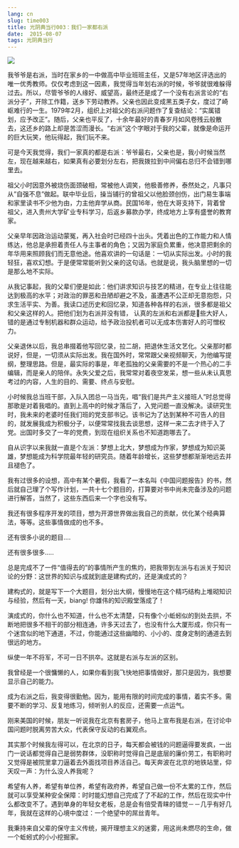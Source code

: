 ```yaml
---
lang: cn
slug: time003
title: 光阴典当行003：我们一家都右派
date:  2015-08-07
tags: 光阴典当行
---
```

<!-- more -->
![](/uploads/time003.jpg)

我爷爷是右派，当时在家乡的一中做高中毕业班班主任，又是57年地区评选出的唯一优秀教师。仅仅考虑到这一因素，我觉得当年划右派的时候，爷爷就很难躲得过去。所以，尽管爷爷的人缘好、威望高，最终还是成了一个没有右派言论的“右派分子”，开除工作籍，送乡下劳动教养。父亲也因此变成黑五类子女，度过了崎岖难行的一生。1979年2月，组织上对祖父的右派问题作了复查结论：“实属错划，应予改正”。随后，父亲也平反了，十余年最好的青春岁月如风卷残云般散去，这还乡的路上却是苦涩而漫长。“右派”这个字眼对于我的父辈，就像是命运开的巨大玩笑，他玩得起，我们玩不来。

可是今天我觉得，我们一家真的都是右派：爷爷最右，父亲也是，我小时候当然左，现在越来越右，如果真有必要划分左右，把我拨拉到中间偏右总归不会错到哪里去。

祖父小时因意外被烧伤面颈破相，常被他人调笑，他极善修养，泰然处之，凡事只从”自强不息”做起。联中毕业后，操当铺行的曾祖父以他脸颈创伤，出门易生事端和家里读书不少他为由，力主他弃学从商。民国16年，他在大哥支持下，背着曾祖父，进入贵州大学矿业专科学习，后返乡募款办学，终成地方上享有盛誉的教育家。

父亲早年因政治运动蒙冤，再入社会时已经四十出头。凭着出色的工作能力和人情练达，他总是承担着责任人与主事者的角色；又因为家庭负累重，他决意把剩余的年华用来照顾我们而无意他途。他喜欢讲的一句话是：一切从实际出发。小时的我轻狂，喜欢幻想。于是便常常能听到父亲的这句话。也就是说，我头脑里想的一切是那么地不实际。

从我记事起，我的父辈们便是如此：他们讲求知识与技艺的精进，在专业上往往能达到极高的水平；对政治的罪恶和丑陋却避之不及，虽遭遇不公正却无意抱怨，只求生活平实、为善。我读口述历史和回忆录，知道各种各样的右派，很多都是祖父和父亲这样的人。把他们划为右派并没有错， 认真的左派和右派都是些大好人，错的是通过专制机器和群众运动，给予政治投机者可以无成本伤害好人的可憎权力。

父亲退休以后，我总串掇着他写回忆录，拉二胡，把退休生活文艺化。父亲那时都说好，但是，一切须从实际出发。我在国外时，常常跟父亲视频聊天，为他编写提纲，整理思路。但是，最实际的事是，年老孤独的父亲需要的不是一个热心的二手编辑，而是亲人的陪伴。永失父爱之后，我常常对着夜空发呆，想一些从未认真思考过的内容，人生的目的、需要、终点与安慰。

小时候我总当班干部，入队入团总一马当先，唱“我们是共产主义接班人”时总觉得那歌是对着我唱的。直到上高中的时候才落后了，入党问题一直没解决。读研究生时，我未来的老婆时任我们班的党支部书记。该书记为了达到某种不可告人的目的，就发展我成为积极分子，以便常常找我去谈思想，这样一来二去才终于入了党。出国时多交了一年的党费，到现在组织关系也不知道跑哪去了。

自从识字以来我就一直是个左派：梦想上北大，梦想成为作家，梦想成为知识英雄，梦想能成为科学院最年轻的研究员。随着年龄增长，这些梦想都渐渐地远去并且褪色了。

我有过很多的设想，高中有某个暑假，我看了一本名叫《中国问题报告》的书，然后就自己理了个写作计划，一共十七个题目的，打算要对书中尚未完备涉及的问题进行解答，当然了，这些东西后来一个字也没有写。

我还有很多程序开发的项目，想为开源世界做出我自己的贡献，优化某个经典算法，等等。这些事情做成的也不多。

还有很多小说的题目....

还有很多很多.....

总是完成不了一件“值得去的”的事情所产生的焦灼，把我带到左派与右派关于知识论的分野：这世界的知识与成就到底是建构式的，还是演成式的？

建构式的，就是写下一个大题目，划分出大纲，慢慢地在这个精巧结构上堆砌知识与经验，然后有一天，biang! 你雄伟的知识殿堂落成了！

演成式的，你什么也不知道，什么也不太清楚，只有像个小蚯蚓似的到处去拱，不断地把很多不相干的部分相连通，许多天过去了，也没有什么大厦形成，你只有一个迷宫似的地下通道，不过，你能通过这些幽暗的、小小的、度身定制的通道去到很远的地方。

纵使一年不将军，不可一日不拱卒。这就是右派与左派的区别。

我曾经是一个很慵懒的人，如果你看到我飞快地把事情做好，那只是因为，我想要显示自己的能力。

成为右派之后，我变得很勤勉。因为，能用有限的时间完成的事情，着实不多。需要不断的学习、反复地练习，倾听别人的反应，还需要一点运气。

刚来美国的时候，朋友一听说我在北京有套房子，他马上宣布我是右派，在讨论中国问题时脱离劳苦大众，代表保守反动的右翼观点。

其实那个时候我左得可以，在北京的日子，每天都会被钱的问题逼得要发疯，一出门一说话都觉得自己是弱势群体，没职称时觉得自己是底层的廉价劳工，有职称时又觉得是被院里拿刀逼着去外面找项目养活自己。每天奔波在北京的地铁站里，仰天叹一声：为什么没人养我呢？

希望有人养，希望有单位养，希望有政府养，希望自己做一份不太累的工作，然后就可以享受某种安全保障：时时能幻想自己完成了了不起的工作，然后在现实中什么都改变不了。遇到单身的年轻女老板，总是会有倍受青睐的错觉－－几乎有好几年，我就在这样的心境中度过：一个绝望中的屌丝青年。

我秉持来自父辈的保守主义传统，揭开理想主义的迷雾，用这尚未燃尽的生命，做一个蚯蚓式的小小挖掘家。
